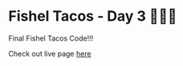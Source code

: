 # Fishel Tacos - Day 3 🌮🌮🌮
Final Fishel Tacos Code!!!

Check out live page [here](https://fishel-tacos-hsefishel7.hsecs1.repl.co/)

